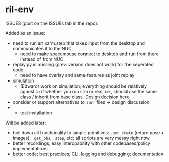 # ril-env


ISSUES (post on the ISSUEs tab in the repo):

Added as an issue:
- need to run an xarm.step that takes input from the desktop and
  communicates it to the NUC
  - need to make spacemouse connect to desktop and run from there
    instead of from NUC
- replay.py is missing (prev. version does not work) for the seperated code
  - need to have overlay and same features as joint replay
- simulation
  - (Edward) work on simulation; everything should be relatively
    agnostic of whether you run sim or real, i.e., should use the same
    class / inherit from base class. Design decision here.
- consider or support alternatives to `zarr` files -> design discussion
- - test installation

Will be added later:
- boil down all functionality to simple primitives: `.get_state`
  (return pose + images), `.get_obs`, `.step`, etc; all scripts are
  very messy right now
- better recordings, easy interopability with other codebases/policy implementations
- better code; best practices, CLI, logging and debugging; documentation

